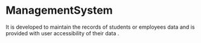 # ManagementSystem
It is developed to maintain the records of students or employees  data and is provided with user accessibility of their data  .
